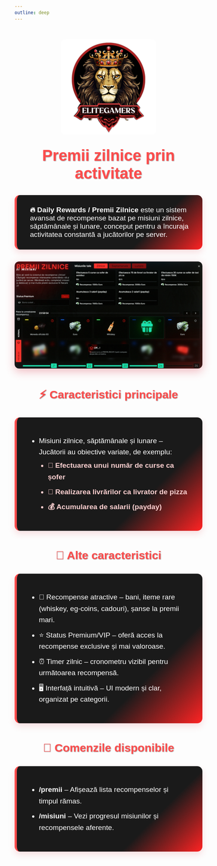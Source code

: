 ```yaml
---
outline: deep
---
```


<style scoped>

.page-daily {
  font-family: 'Poppins', sans-serif;
  color: #f4f4f4;
}

.page-daily h2, .page-daily h3 {
  color: #ff4b4b;
  text-align: center;
  font-weight: 700;
  text-shadow: 1px 1px 2px rgba(0,0,0,0.4);
}

.page-daily h2 {
  font-size: 2.6rem;
  margin-top: 2rem;
}

.page-daily h3 {
  font-size: 1.9rem;
  margin-top: 3rem;
}

.page-daily img:not(.no-style) {
  display: block;
  margin: 2rem auto;
  border-radius: 12px;
  box-shadow: 0 8px 24px rgba(215, 38, 56, 0.3);
  max-width: 100%;
  height: auto;
}

.card-box {
  margin: 2rem auto;
  max-width: 900px;
  padding: 1.8rem 2.2rem;
  background: linear-gradient(135deg, #1a1a1a 70%, #ff2323 100%);
  border-left: 6px solid #ff4b4b;
  border-radius: 14px;
  box-shadow: 0 8px 18px rgba(215, 38, 56, 0.15);
  transition: box-shadow 0.3s ease, transform 0.3s ease;
  font-size: 1.2rem;
  color: #ffffff;
}

.card-box:hover {
  box-shadow: 0 15px 35px rgba(215, 38, 56, 0.4);
  transform: translateY(-4px);
}

.card-box ul {
  padding-left: 1.5rem;
}

.card-box li {
  margin-bottom: 0.6rem;
  line-height: 1.6;
}

.card-box li ul {
  margin-top: 0.3rem;
  list-style-type: disc;
  color: #ffd1d1;
  font-weight: 600;
}

.card-box strong {
  color: #ffffff;
}
</style>

<div class="page-daily">
<div style="display: flex; justify-content: center;">
    <img src="../public/elitegamers.png" alt="logo EliteGamers" width="256" height="256" class="no-style" style="margin-top: 2rem; border-radius: 12px;">
</div>

## Premii zilnice prin activitate

<div class="card-box">
  <strong>🔥 Daily Rewards / Premii Zilnice</strong> este un sistem avansat de recompense bazat pe misiuni zilnice, săptămânale și lunare, conceput pentru a încuraja activitatea constantă a jucătorilor pe server.
</div>

<img src="../public/dailyrewards/dailyrewards.png" alt="sistem Daily Rewards">

### ⚡ Caracteristici principale

<div class="card-box">
  <ul>
    <li>Misiuni zilnice, săptămânale și lunare – Jucătorii au obiective variate, de exemplu:
      <ul>
        <li>🚗 Efectuarea unui număr de curse ca șofer</li>
        <li>🍕 Realizarea livrărilor ca livrator de pizza</li>
        <li>💰 Acumularea de salarii (payday)</li>
      </ul>
    </li>
  </ul>
</div>

### 🎯 Alte caracteristici

<div class="card-box">
  <ul>
    <li>🎁 Recompense atractive – bani, iteme rare (whiskey, eg-coins, cadouri), șanse la premii mari.</li>
    <li>⭐ Status Premium/VIP – oferă acces la recompense exclusive și mai valoroase.</li>
    <li>⏰ Timer zilnic – cronometru vizibil pentru următoarea recompensă.</li>
    <li>🖥️ Interfață intuitivă – UI modern și clar, organizat pe categorii.</li>
  </ul>
</div>

### 📜 Comenzile disponibile

<div class="card-box">
  <ul>
    <li><strong>/premii</strong> – Afișează lista recompenselor și timpul rămas.</li>
    <li><strong>/misiuni</strong> – Vezi progresul misiunilor și recompensele aferente.</li>
  </ul>
</div>

</div>

